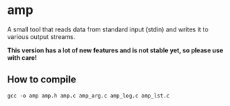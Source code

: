 # amp
A small tool that reads data from standard input (stdin) and writes it to various output streams.

**This version has a lot of new features and is not stable yet, so please use with care!**

## How to compile

`gcc -o amp amp.h amp.c amp_arg.c amp_log.c amp_lst.c`
